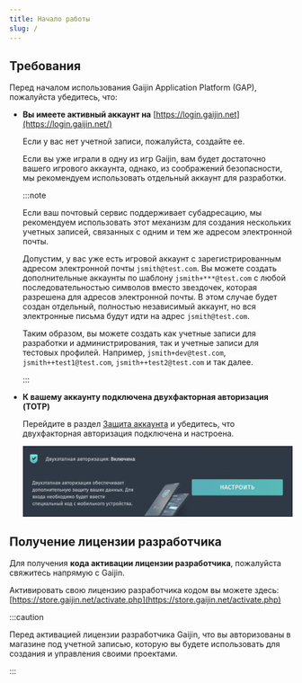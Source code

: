 ```yaml
---
title: Начало работы
slug: /
---
```


## Требования

Перед началом использования Gaijin Application Platform (GAP), пожалуйста убедитесь, что:

- **Вы имеете активный аккаунт на** [https://login.gaijin.net](https://login.gaijin.net/)

  Если у вас нет учетной записи, пожалуйста, создайте ее.

  Если вы уже играли в одну из игр Gaijin, вам будет достаточно вашего игрового аккаунта, однако, из соображений безопасности, мы рекомендуем использовать отдельный аккаунт для разработки.

  :::note

  Если ваш почтовый сервис поддерживает субадресацию, мы рекомендуем использовать этот механизм для создания нескольких учетных записей, связанных с одним и тем же адресом электронной почты.

  Допустим, у вас уже есть игровой аккаунт с зарегистрированным адресом электронной почты `jsmith@test.com`. Вы можете создать дополнительные аккаунты по шаблону `jsmith+***@test.com` с любой последовательностью символов вместо звездочек, которая разрешена для адресов электронной почты. В этом случае будет создан отдельный, полностью независимый аккаунт, но вся электронные письма будут идти на адрес `jsmith@test.com`.

  Таким образом, вы можете создать как учетные записи для разработки и администрирования, так и учетные записи для тестовых профилей. Например, `jsmith+dev@test.com`, `jsmith++test1@test.com`, `jsmith++test2@test.com` и так далее.

  :::

- **К вашему аккаунту подключена двухфакторная авторизация (TOTP)**

  Перейдите в раздел [Защита аккаунта](https://login.gaijin.net/ru/profile/settings/security) и убедитесь, что двухфакторная авторизация подключена и настроена.

  ![Двухфакторная авторизация подключена](./assets/two-factor.png)

## Получение лицензии разработчика

Для получения **кода активации лицензии разработчика**, пожалуйста свяжитесь напрямую с Gaijin.

Активировать свою лицензию разработчика кодом вы можете здесь: [https://store.gaijin.net/activate.php](https://store.gaijin.net/activate.php)

:::caution

Перед активацией лицензии разработчика Gaijin, что вы авторизованы в магазине под учетной записью, которую вы будете использовать для создания и управления своими проектами.

:::
